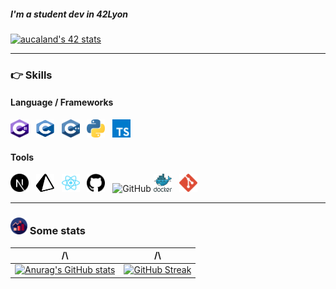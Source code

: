 ##### I'm a student dev in 42Lyon

[![aucaland's 42 stats](https://badge42.vercel.app/api/v2/clk5k9flf002508kxknlkaxyd/stats?cursusId=21&coalitionId=302)](https://github.com/JaeSeoKim/badge42)

---

### :point_right: Skills

#### Language / Frameworks
<img src="./assets/images/c--4.svg" width="29" height="29" alt ="c#" title="Typescript"/>&nbsp;&nbsp;
<img src="./assets/images/c-1.svg" width="29" height="29" alt ="c" title="Typescript"/>&nbsp;&nbsp;
<img src="./assets/images/c.svg" width="29" height="29" alt ="c++" title="Typescript"/>&nbsp;&nbsp;
<img src="./assets/images/python-5.svg" width="29" height="29" alt ="python" title="Typescript"/>&nbsp;&nbsp;
<img src="./assets/images/typescript.svg" width="29" height="29" alt ="typescript" title="Typescript"/>&nbsp;&nbsp;

#### Tools
<img src="./assets/images/next-js.svg" width="29" height="29" alt ="next" title="Typescript"/>&nbsp;&nbsp;
<img src="./assets/images/prisma-3.svg" width="29" height="29" alt ="prisma" title="Typescript"/>&nbsp;&nbsp;
<img src="./assets/images/react-2.svg" width="29" height="29" alt ="react" title="Typescript"/>&nbsp;&nbsp;
<img src="./assets/images/25231.png" width="29" height="29" alt ="github" title="Typescript"/>&nbsp;&nbsp;
<img alt="GitHub" width="30px" src="https://user-images.githubusercontent.com/3369400/139447912-e0f43f33-6d9f-45f8-be46-2df5bbc91289.png#gh-dark-mode-only"/>
<img src="./assets/images/docker.svg" width="29" height="29" alt ="docker" title="Typescript"/>&nbsp;&nbsp;
<img src="./assets/images/git-icon.svg" width="29" height="29" alt ="git" title="Typescript"/>&nbsp;&nbsp;

---

### <img src="./assets/images/statistics-svgrepo-com.svg" width="27" height="27" alt ="typescript" title="Typescript"/> Some stats

  /\                        |  /\
:-------------------------:|:-------------------------:
[![Anurag's GitHub stats](https://github-readme-stats.vercel.app/api?username=aucaland&show_icons=true&theme=radical)](https://github.com/anuraghazra/github-readme-stats) | [![GitHub Streak](https://github-readme-streak-stats.herokuapp.com/?user=aucaland&theme=nightowl)](https://git.io/streak-stats)
</div>

